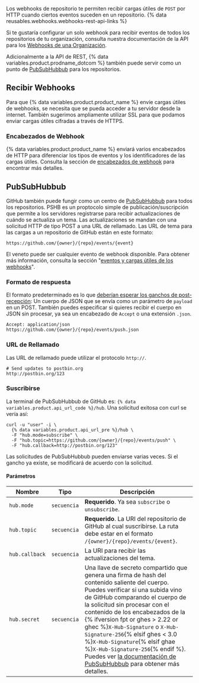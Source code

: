 Los webhooks de repositorio te permiten recibir cargas útiles de `POST` por HTTP cuando ciertos eventos suceden en un repositorio. {% data reusables.webhooks.webhooks-rest-api-links %}

Si te gustaría configurar un solo webhook para recibir eventos de todos los repositorios de tu organización, consulta nuestra documentación de la API para los [Webhooks de una Organización](/rest/reference/orgs#webhooks).

Adicionalmente a la API de REST, {% data variables.product.prodname_dotcom %} también puede servir como un punto de [PubSubHubbub](#pubsubhubbub) para los repositorios.

## Recibir Webhooks

Para que {% data variables.product.product_name %} envíe cargas útiles de webhooks, se necesita que se pueda acceder a tu servidor desde la internet. También sugerimos ampliamente utilizar SSL para que podamos enviar cargas útiles cifradas a través de HTTPS.

### Encabezados de Webhook

{% data variables.product.product_name %} enviará varios encabezados de HTTP para diferenciar los tipos de eventos y los identificadores de las cargas útiles. Consulta la sección de [encabezados de webhook](/developers/webhooks-and-events/webhook-events-and-payloads#delivery-headers) para encontrar más detalles.

## PubSubHubbub

GitHub también puede fungir como un centro de [PubSubHubbub](https://github.com/pubsubhubbub/PubSubHubbub) para todos los repositorios. PSHB es un proptocolo simple de publicación/suscripción que permite a los servidores registrarse para recibir actualizaciones de cuándo se actualiza un tema. Las actualizaciones se mandan con una solicitud HTTP de tipo POST a una URL de rellamado. Las URL de tema para las cargas a un repositorio de GitHub están en este formato:

`https://github.com/{owner}/{repo}/events/{event}`

El veneto puede ser cualquier evento de webhook disponible. Para obtener más información, consulta la sección "[eventos y cargas útiles de los webhooks](/developers/webhooks-and-events/webhook-events-and-payloads)".

### Formato de respuesta

El formato predeterminado es lo que [deberían esperar los ganchos de post-recepción](/post-receive-hooks/): Un cuerpo de JSON que se envía como un parámetro de `payload` en un POST.  También puedes especificar si quieres recibir el cuerpo en JSON sin procesar, ya sea un encabezado de `Accept` o una extensión `.json`.

    Accept: application/json
    https://github.com/{owner}/{repo}/events/push.json

### URL de Rellamado

Las URL de rellamado puede utilizar el protocolo `http://`.

    # Send updates to postbin.org
    http://postbin.org/123

### Suscribirse

La terminal de PubSubHubbub de GitHub es: `{% data variables.product.api_url_code %}/hub`. Una solicitud exitosa con curl se vería así:

``` shell
curl -u "user" -i \
  {% data variables.product.api_url_pre %}/hub \
  -F "hub.mode=subscribe" \
  -F "hub.topic=https://github.com/{owner}/{repo}/events/push" \
  -F "hub.callback=http://postbin.org/123"
```

Las solicitudes de PubSubHubbub pueden enviarse varias veces. Si el gancho ya existe, se modificará de acuerdo con la solicitud.

#### Parámetros

| Nombre         | Tipo        | Descripción                                                                                                                                                                                                                                                                                                                                                                                                                                                                                                                                                                          |
| -------------- | ----------- | ------------------------------------------------------------------------------------------------------------------------------------------------------------------------------------------------------------------------------------------------------------------------------------------------------------------------------------------------------------------------------------------------------------------------------------------------------------------------------------------------------------------------------------------------------------------------------------ |
| `hub.mode`     | `secuencia` | **Requerido**. Ya sea `subscribe` o `unsubscribe`.                                                                                                                                                                                                                                                                                                                                                                                                                                                                                                                                   |
| `hub.topic`    | `secuencia` | **Requerido**.  La URI del repositorio de GitHub al cual suscribirse.  La ruta debe estar en el formato `/{owner}/{repo}/events/{event}`.                                                                                                                                                                                                                                                                                                                                                                                                                                            |
| `hub.callback` | `secuencia` | La URI para recibir las actualizaciones del tema.                                                                                                                                                                                                                                                                                                                                                                                                                                                                                                                                    |
| `hub.secret`   | `secuencia` | Una llave de secreto compartido que genera una firma de hash del contenido saliente del cuerpo.  Puedes verificar si una subida vino de GitHub comparando el cuerpo de la solicitud sin procesar con el contenido de los encabezados de la {% ifversion fpt or ghes > 2.22 or ghec %}`X-Hub-Signature` o `X-Hub-Signature-256`{% elsif ghes < 3.0 %}`X-Hub-Signature`{% elsif ghae %}`X-Hub-Signature-256`{% endif %}. Puedes ver [la documentación de PubSubHubbub](https://pubsubhubbub.github.io/PubSubHubbub/pubsubhubbub-core-0.4.html#authednotify) para obtener más detalles. |